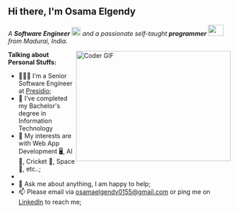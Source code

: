 
## Hi there, I'm   Osama Elgendy

<p>
  <em>
    A <b>Software Engineer</b> <img src="https://raw.githubusercontent.com/TheDudeThatCode/TheDudeThatCode/master/Assets/Medal.gif" width=20 height=20> and a passionate self-taught <b>programmer</b> <img src="https://raw.githubusercontent.com/TheDudeThatCode/TheDudeThatCode/master/Assets/Developer.gif" width=35 height=25> from Madurai, India.
  </em>
 </p>

<img align="right" alt="Coder GIF" height=250 width=350 src="https://i.pinimg.com/originals/e4/26/70/e426702edf874b181aced1e2fa5c6cde.gif" />

  
**Talking about Personal Stuffs:**

- 👨🏽‍💻 I’m a Senior Software Engineer at [Presidio](https://tiny-pika-2cc1e0.netlify.app/);
- 💼 I’ve completed my Bachelor's degree in Information Technology 
- 🤔 My interests are with Web App Development 🖥️, AI 🤖, Cricket 🏏, Space 🚀, etc..;
- 
- 💬 Ask me about anything, I am happy to help;
- 📫 Please email via osamaelgendy0155@gmail.com or ping me on [LinkedIn](https://www.linkedin.com/in/osama-elgendy-774668277/) to reach me;
<br/> 
</em>
